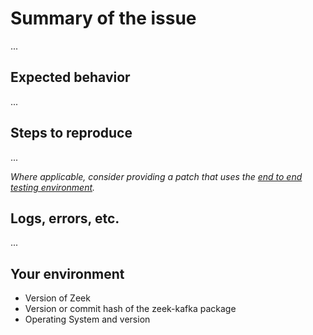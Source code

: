 # Summary of the issue
...

## Expected behavior
...

## Steps to reproduce
...

*Where applicable, consider providing a patch that uses the [end to end testing environment](https://github.com/seisollc/zeek-kafka/blob/master/docker/run_end_to_end.sh).*

## Logs, errors, etc.
...

## Your environment
* Version of Zeek
* Version or commit hash of the zeek-kafka package
* Operating System and version

